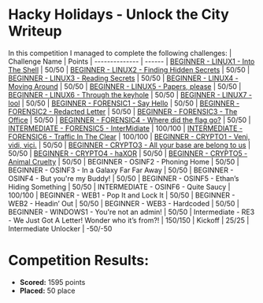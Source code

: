 # Hacky Holidays - Unlock the City Writeup
 In this competition I managed to complete the following challenges:
 | Challenge Name          | Points
 | --------------          | ------
 | [BEGINNER - LINUX1 - Into The Shell]() | 50/50
 | [BEGINNER - LINUX2 - Finding Hidden Secrets]() | 50/50
 | [BEGINNER - LINUX3 - Reading Secrets]() | 50/50
 | [BEGINNER - LINUX4 - Moving Around]() | 50/50
 | [BEGINNER - LINUX5 - Papers, please]() | 50/50
 | [BEGINNER - LINUX6 - Through the keyhole]() | 50/50
 | [BEGINNER - LINUX7 - lool]() | 50/50
 | [BEGINNER - FORENSIC1 - Say Hello]() | 50/50
 | [BEGINNER - FORENSIC2 - Redacted Letter]() | 50/50
 | [BEGINNER - FORENSIC3 - The Office]() | 50/50
 | [BEGINNER - FORENSIC4 - Where did the flag go?]() | 50/50
 | [INTERMEDIATE - FORENSIC5 - InterMidiate]() | 100/100
 | [INTERMEDIATE - FORENSIC6 - Traffic In The Clear]() | 100/100
 | [BEGINNER - CRYPTO1 - Veni, vidi, vici.]() | 50/50
 | [BEGINNER - CRYPTO3 - All your base are belong to us]() | 50/50
 | [BEGINNER - CRYPTO4 - haXOR]() | 50/50
 | [BEGINNER - CRYPTO5 - Animal Cruelty]() | 50/50
 | BEGINNER - OSINF2 - Phoning Home | 50/50
 | BEGINNER - OSINF3 - In a Galaxy Far Far Away | 50/50
 | BEGINNER - OSINF4 - But you're my Buddy! | 50/50
 | BEGINNER - OSINF5 - Ethan’s Hiding Something | 50/50
 | INTERMEDIATE - OSINF6 - Quite Saucy | 100/100
 | BEGINNER - WEB1 - Pop It and Lock It | 50/50
 | BEGINNER - WEB2 - Headin’ Out | 50/50
 | BEGINNER - WEB3 - Hardcoded | 50/50
 | BEGINNER - WINDOWS1 - You're not an admin! | 50/50
 | Intermediate - RE3 - We Just Got A Letter! Wonder who it’s from?! | 150/150
 | Kickoff | 25/25
 | Intermediate Unlocker | -50/-50


# Competition Results:
* **Scored:** 1595 points
* **Placed:** 50 place

